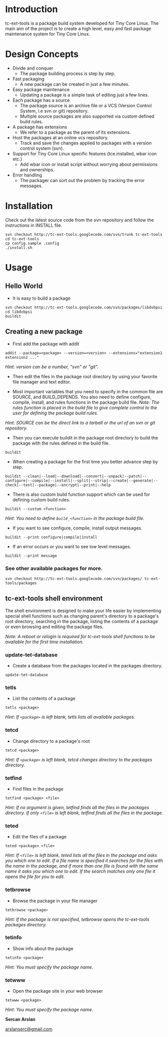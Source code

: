 # Introduction #

tc-ext-tools is a package build system developed for Tiny Core Linux. The main aim of the project is to create a high level, easy and fast package maintenance system for Tiny Core Linux.

# Design Concepts #

  * Divide and conquer
    * The package building process is step by step.
  * Fast packaging
    * A new package can be created in just a few minutes.
  * Easy package maintenance
    * Updating a package is a simple task of editing just a few lines.
  * Each package has a source
    * The package source is an archive file or a VCS (Version Control System, i.e svn or git) repository.
    * Multiple source packages are also supported via custom defined build rules.
  * A package has extensions
    * We refer to a package as the parent of its extensions.
  * Host the packages at an online vcs repository.
    * Track and save the changes applied to packages with a version control system (svn).
  * Support for Tiny Core Linux specific features (tce.installed, wbar icon etc.)
    * Add wbar icon or install script without worrying about permissions and ownerships.
  * Error handling
    * The packager can sort out the problem by tracking the error messages.

# Installation #

Check out the latest source code from the svn repository and follow the instructions in INSTALL file.

```
svn checkout http://tc-ext-tools.googlecode.com/svn/trunk tc-ext-tools
cd tc-ext-tools
cp config.sample .config
./install.sh
```

# Usage #

## Hello World ##
  * It is easy to build a package
```
svn checkout http://tc-ext-tools.googlecode.com/svn/packages/libdvbpsi
cd libdvbpsi
buildit
```

## Creating a new package ##
  * First add the package with addit
```
addit --package=<package> --version=<version> --extensions="extension1 extension2 ..."
```
_Hint: version can be a number, "svn" or "git"._

  * Then edit the files in the package root directory by using your favorite file manager and text editor.

  * Most important variables that you need to specify in the common file are SOURCE, and BUILD\_DEPENDS. You also need to define configure, compile, install, and rules functions in the package build file.
_Note: The rules function is placed in the build file to give complete control to the user for defining the package build rules._

_Hint: SOURCE can be the direct link to a tarball or the url of an svn or git repository._

  * Then you can execute buildit in the package root directory to build the package with the rules defined in the build file.
```
buildit
```
  * When creating a package for the first time you better advance step by step.
```
buildit --clean|--load|--download|--convert|--unpack|--patch|--configure|--compile|--install|--split|--strip|--create|--generate|--check|--test|--package|--encrypt|--print|--help
```
  * There is also custom build function support which can be used for defining custom build rules.
```
buildit --custom <function>
```
_Hint: You need to define `build_<function>` in the package build file._
  * If you want to see configure, compile, install output messages.
```
buildit --print configure|compile|install
```
  * If an error occurs or you want to see low level messages.
```
buildit --print message
```

### See other available packages for more. ###
```
svn checkout http://tc-ext-tools.googlecode.com/svn/packages/ tc-ext-tools/packages
```

## tc-ext-tools shell environment ##

The shell environment is designed to make your life easier by implementing special shell functions such as changing parent's directory to a package's root directory, searching in the package, listing the contents of a package or even browsing and editing the package files.

_Note: A reboot or relogin is required for tc-ext-tools shell functions to be available for the first time installation._

### update-tet-database ###
  * Create a database from the packages located in the packages directory.
```
update-tet-database
```

### tetls ###
  * List the contents of a package
```
tetls <package>
```
_Hint: If `<package>` is left blank, tetls lists all available packages._

### tetcd ###
  * Change directory to a package's root
```
tetcd <package>
```
_Hint: If `<package>` is left blank, tetcd changes directory to the packages directory._

### tetfind ###
  * Find files in the package
```
tetfind <package> <file>
```
_Hint: If no argument is given, tetfind finds all the files in the packages directory. If only `<file>` is left blank, tetfind finds all the files in the package._

### teted ###
  * Edit the files of a package
```
teted <package> <file>
```
_Hint: If `<file>` is left blank, teted lists all the files in the package and asks you which one to edit. If a file name is specified it searches for the files with the name in the package, and if more than one file is found with the same name it asks you which one to edit. If the search matches only one file it opens the file for you to edit._

### tetbrowse ###
  * Browse the package in your file manager
```
tetbrowse <package>
```
_Hint: If the package is not specified, tetbrowse opens the tc-ext-tools packages directory._

### tetinfo ###
  * Show info about the package
```
tetinfo <package>
```
_Hint: You must specify the package name._

### tetwww ###
  * Open the package site in your web browser
```
tetwww <package>
```
_Hint: You must specify the package name._


**Sercan Arslan**

arslanserc@gmail.com